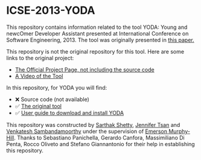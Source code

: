 # ICSE-2013-YODA
This repository contains information related to the tool YODA: Young and newcOmer Developer Assistant presented at International Conference on Software Engineering, 2013. The tool was originally presented in [this paper.](http://dl.acm.org/citation.cfm?id=2486998&dl=ACM&coll=DL&CFID=549134660&CFTOKEN=21620621)

This repository is not the original repository for this tool. Here are some links to the original project:

* [The Official Project Page, not including the source code](http://distat.unimol.it/tools/YODA)
* [A Video of the Tool](http://youtu.be/4yrbYT-LAXA)
 
In this repository, for YODA you will find:

* :x: Source code (not available)
* :white_check_mark: [The original tool](https://github.com/SoftwareEngineeringToolDemos/ICSE-2013-YODA/tree/master/binaries)
* :white_check_mark: [User guide to download and install YODA](http://www.ifi.uzh.ch/seal/people/panichella/YodaIntruction.zip)

This repository was constructed by [Sarthak Shetty](https://github.com/spshetty), [Jennifer Tsan](https://github.com/jentsan) and [Venkatesh Sambandamoorthy](https://github.com/ven0226) under the supervision of [Emerson Murphy-Hill](https://github.com/CaptainEmerson). Thanks to Sebastiano Panichella, Gerardo Canfora, Massimiliano Di Penta, Rocco Oliveto and Stefano Giannantonio for their help in establishing this repository.
